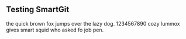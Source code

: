 ## Testing SmartGit

the quick brown fox jumps over the lazy dog. 1234567890
cozy lummox gives smart squid who asked fo job pen.
